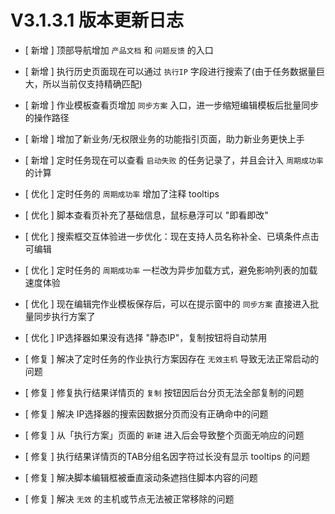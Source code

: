 # V3.1.3.1 版本更新日志



- [ 新增 ] 顶部导航增加 `产品文档` 和 `问题反馈` 的入口
- [ 新增 ] 执行历史页面现在可以通过 `执行IP` 字段进行搜索了(由于任务数据量巨大，所以当前仅支持精确匹配)
- [ 新增 ] 作业模板查看页增加 `同步方案` 入口，进一步缩短编辑模板后批量同步的操作路径
- [ 新增 ] 增加了新业务/无权限业务的功能指引页面，助力新业务更快上手
- [ 新增 ] 定时任务现在可以查看 `启动失败` 的任务记录了，并且会计入 `周期成功率` 的计算



- [ 优化 ] 定时任务的 `周期成功率` 增加了注释 tooltips
- [ 优化 ] 脚本查看页补充了基础信息，鼠标悬浮可以 "即看即改"
- [ 优化 ] 搜索框交互体验进一步优化：现在支持人员名称补全、已填条件点击可编辑
- [ 优化 ] 定时任务的 `周期成功率` 一栏改为异步加载方式，避免影响列表的加载速度体验
- [ 优化 ] 现在编辑完作业模板保存后，可以在提示窗中的 `同步方案` 直接进入批量同步执行方案了
- [ 优化 ] IP选择器如果没有选择 "静态IP"，复制按钮将自动禁用



- [ 修复 ] 解决了定时任务的作业执行方案因存在 `无效主机` 导致无法正常启动的问题
- [ 修复 ] 修复执行结果详情页的 `复制` 按钮因后台分页无法全部复制的问题
- [ 修复 ] 解决 IP选择器的搜索因数据分页而没有正确命中的问题
- [ 修复 ] 从「执行方案」页面的 `新建` 进入后会导致整个页面无响应的问题
- [ 修复 ] 执行结果详情页的TAB分组名因字符过长没有显示 tooltips 的问题
- [ 修复 ] 解决脚本编辑框被垂直滚动条遮挡住脚本内容的问题
- [ 修复 ] 解决 `无效` 的主机或节点无法被正常移除的问题


